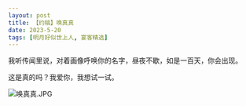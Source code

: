 ```yaml
---
layout: post
title: 【约稿】唤真真
date: 2023-5-20
tags: [明月好似世上人, 宴客精选]
---
```


我听传闻里说，对着画像呼唤你的名字，昼夜不歇，如是一百天，你会出现。

这是真的吗？我爱你，我想试一试。

![唤真真.JPG](https://s2.loli.net/2023/06/02/a7dTApuX6qV4jB8.jpg)